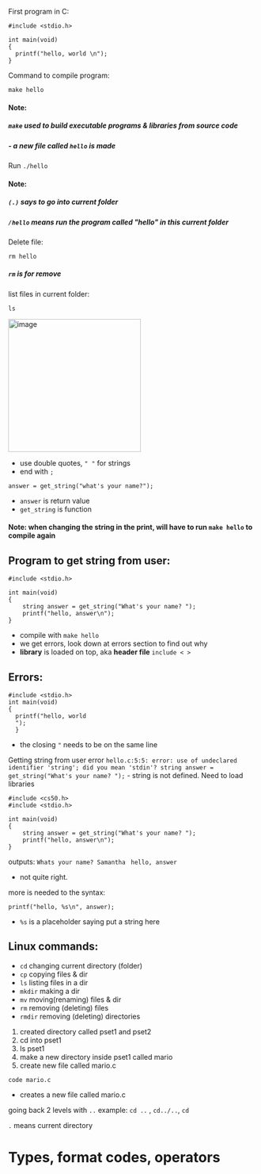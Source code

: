 First program in C:
```
#include <stdio.h>

int main(void)
{
  printf("hello, world \n");
}
```
Command to compile program:
```
make hello
```

#### Note:
##### `make` used to build executable programs & libraries from source code
##### - a new file called `hello` is made

Run ```./hello``` <br>
#### Note: <br>
##### `(.)` says to go into current folder
##### `/hello` means run the program called "hello" in this current folder

Delete file:
``` 
rm hello
```
##### `rm` is for remove

list files in current folder:
```
ls
```
<img width="268" alt="image" src="https://user-images.githubusercontent.com/60681017/196064028-600f55d9-5e56-4c76-9ead-e83a6fcd3b28.png">

- use double quotes, `" "` for strings
- end with `;`

``` 
answer = get_string("what's your name?");
```
- `answer` is return value
- `get_string` is function

#### Note: when changing the string in the print, will have to run `make hello` to compile again

## Program to get string from user:
```
#include <stdio.h>

int main(void)
{
    string answer = get_string("What's your name? ");
    printf("hello, answer\n");
}
```
- compile with `make hello`
- we get errors, look down at errors section to find out why
- **library** is loaded on top, aka **header file** `include < >`

## Errors:
```
#include <stdio.h>
int main(void)
{
  printf("hello, world
  ");
  }
  ```
  - the closing `"` needs to be on the same line

Getting string from user error
`hello.c:5:5: error: use of undeclared identifier 'string'; did you mean 'stdin'?
    string answer = get_string("What's your name? ");`
    - string is not defined. Need to load libraries

```
#include <cs50.h>
#include <stdio.h>

int main(void)
{
    string answer = get_string("What's your name? ");
    printf("hello, answer\n");
}
```
outputs:
`Whats your name? Samantha `
`hello, answer`
- not quite right. 

more is needed to the syntax:
```
printf("hello, %s\n", answer);
```
- `%s` is a placeholder saying put a string here

## Linux commands:
- `cd` changing current directory (folder)
- `cp` copying files & dir
- `ls` listing files in a dir
- `mkdir` making a dir
- `mv` moving(renaming) files & dir
- `rm` removing (deleting) files
- `rmdir` removing (deleting) directories

1. created directory called pset1 and pset2
2. cd into pset1
3. ls pset1
4. make a new directory inside pset1 called mario
5. create new file called mario.c
```
code mario.c
```
- creates a new file called mario.c

going back 2 levels with `..`
example:
`cd ..` , `cd../..`, `cd`

`.` means current directory

# Types, format codes, operators

